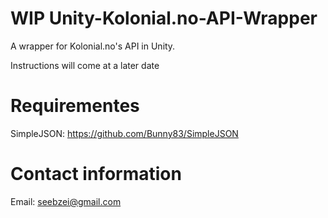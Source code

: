 # WIP Unity-Kolonial.no-API-Wrapper
A wrapper for Kolonial.no's API in Unity.

Instructions will come at a later date

Requirementes
=============
SimpleJSON: https://github.com/Bunny83/SimpleJSON

Contact information
===================
Email: seebzei@gmail.com
